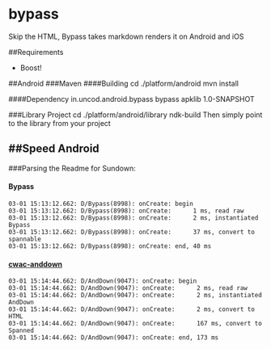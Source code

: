 bypass
======

Skip the HTML, Bypass takes markdown renders it on Android and iOS

##Requirements
-   Boost!

##Android
###Maven
####Building
    cd ./platform/android
    mvn install

####Dependency
    <dependency>
        <groupId>in.uncod.android.bypass</groupId>
        <artifactId>bypass</artifactId>
        <packaging>apklib</packaging>
        <version>1.0-SNAPSHOT</version>
    </dependency>

###Library Project
    cd ./platform/android/library
    ndk-build
Then simply point to the library from your project

##Speed
Android
-------
###Parsing the Readme for Sundown:

#### Bypass
    03-01 15:13:12.662: D/Bypass(8998): onCreate: begin
    03-01 15:13:12.662: D/Bypass(8998): onCreate:      1 ms, read raw
    03-01 15:13:12.662: D/Bypass(8998): onCreate:      2 ms, instantiated Bypass
    03-01 15:13:12.662: D/Bypass(8998): onCreate:      37 ms, convert to spannable
    03-01 15:13:12.662: D/Bypass(8998): onCreate: end, 40 ms

#### [cwac-anddown](https://github.com/commonsguy/cwac-anddown)
    03-01 15:14:44.662: D/AndDown(9047): onCreate: begin
    03-01 15:14:44.662: D/AndDown(9047): onCreate:      2 ms, read raw
    03-01 15:14:44.662: D/AndDown(9047): onCreate:      2 ms, instantiated AndDown
    03-01 15:14:44.662: D/AndDown(9047): onCreate:      2 ms, convert to HTML
    03-01 15:14:44.662: D/AndDown(9047): onCreate:      167 ms, convert to Spanned
    03-01 15:14:44.662: D/AndDown(9047): onCreate: end, 173 ms

